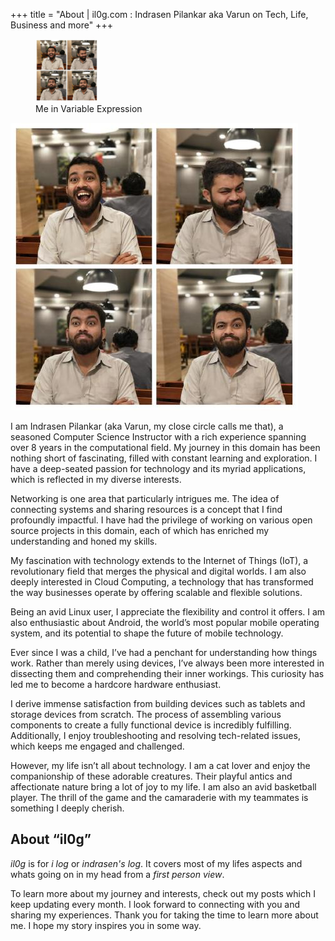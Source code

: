 +++
title = "About | il0g.com : Indrasen Pilankar aka Varun on Tech, Life, Business and more"
+++

<figure>
  <img src="me_grid.jpg" alt="Me in Variable Expression" style="width:100px;">
  <figcaption>Me in Variable Expression</figcaption>
</figure>

![Me in Variable Expression](me_grid.jpg "Me in Variable Expression")

I am Indrasen Pilankar (aka Varun, my close circle calls me that), a seasoned Computer Science Instructor with a rich experience spanning over 8 years in the computational field. My journey in this domain has been nothing short of fascinating, filled with constant learning and exploration. I have a deep-seated passion for technology and its myriad applications, which is reflected in my diverse interests.

Networking is one area that particularly intrigues me. The idea of connecting systems and sharing resources is a concept that I find profoundly impactful. I have had the privilege of working on various open source projects in this domain, each of which has enriched my understanding and honed my skills.

My fascination with technology extends to the Internet of Things (IoT), a revolutionary field that merges the physical and digital worlds. I am also deeply interested in Cloud Computing, a technology that has transformed the way businesses operate by offering scalable and flexible solutions.

Being an avid Linux user, I appreciate the flexibility and control it offers. I am also enthusiastic about Android, the world’s most popular mobile operating system, and its potential to shape the future of mobile technology.

Ever since I was a child, I’ve had a penchant for understanding how things work. Rather than merely using devices, I’ve always been more interested in dissecting them and comprehending their inner workings. This curiosity has led me to become a hardcore hardware enthusiast.

I derive immense satisfaction from building devices such as tablets and storage devices from scratch. The process of assembling various components to create a fully functional device is incredibly fulfilling. Additionally, I enjoy troubleshooting and resolving tech-related issues, which keeps me engaged and challenged.

However, my life isn’t all about technology. I am a cat lover and enjoy the companionship of these adorable creatures. Their playful antics and affectionate nature bring a lot of joy to my life. I am also an avid basketball player. The thrill of the game and the camaraderie with my teammates is something I deeply cherish.

About “il0g”
-----------------

_il0g_ is for _i log_ or _indrasen's log_. It covers most of my lifes aspects and whats going on in my head from a _first person view_.

To learn more about my journey and interests, check out my posts which I keep updating every month. I look forward to connecting with you and sharing my experiences. Thank you for taking the time to learn more about me. I hope my story inspires you in some way.